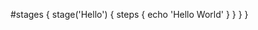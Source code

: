 #stages {
        stage('Hello') {
            steps {
                echo 'Hello World'
            }
        }
    }
}
